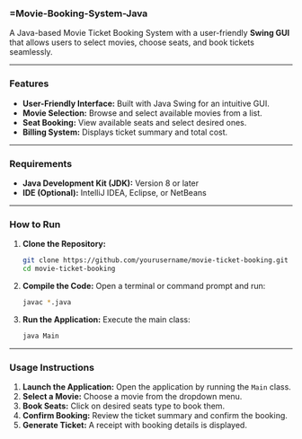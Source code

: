 ### **=Movie-Booking-System-Java**

A Java-based Movie Ticket Booking System with a user-friendly **Swing GUI** that allows users to select movies, choose seats, and book tickets seamlessly.

---

### **Features**
- **User-Friendly Interface:** Built with Java Swing for an intuitive GUI.
- **Movie Selection:** Browse and select available movies from a list.
- **Seat Booking:** View available seats and select desired ones.
- **Billing System:** Displays ticket summary and total cost.

---

### **Requirements**
- **Java Development Kit (JDK):** Version 8 or later
- **IDE (Optional):** IntelliJ IDEA, Eclipse, or NetBeans

---

### **How to Run**
1. **Clone the Repository:**
   ```bash
   git clone https://github.com/yourusername/movie-ticket-booking.git
   cd movie-ticket-booking
   ```

2. **Compile the Code:**
   Open a terminal or command prompt and run:
   ```bash
   javac *.java
   ```

3. **Run the Application:**
   Execute the main class:
   ```bash
   java Main
   ```

---

### **Usage Instructions**
1. **Launch the Application:** Open the application by running the `Main` class.
2. **Select a Movie:** Choose a movie from the dropdown menu.
3. **Book Seats:** Click on desired seats type to book them.
4. **Confirm Booking:** Review the ticket summary and confirm the booking.
5. **Generate Ticket:** A receipt with booking details is displayed.

